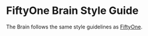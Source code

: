 # FiftyOne Brain Style Guide

The Brain follows the same style guidelines as
[FiftyOne](https://github.com/voxel51/fiftyone/blob/develop/STYLE_GUIDE.md).
